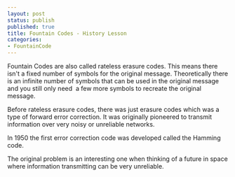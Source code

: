 ```yaml
---
layout: post
status: publish
published: true
title: Fountain Codes - History Lesson
categories:
- FountainCode
---
```

Fountain Codes are also called rateless erasure codes. This means there
isn't a fixed number of symbols for the original message. Theoretically
there is an infinite number of symbols that can be used in the original
message and you still only need  a few more symbols to recreate the
original message.

Before rateless erasure codes, there was just erasure codes which was a
type of forward error correction. It was originally pioneered to
transmit information over very noisy or unreliable networks.

In 1950 the first error correction code was developed called the Hamming
code.

The original problem is an interesting one when thinking of a future in
space where information transmitting can be very unreliable.

 
